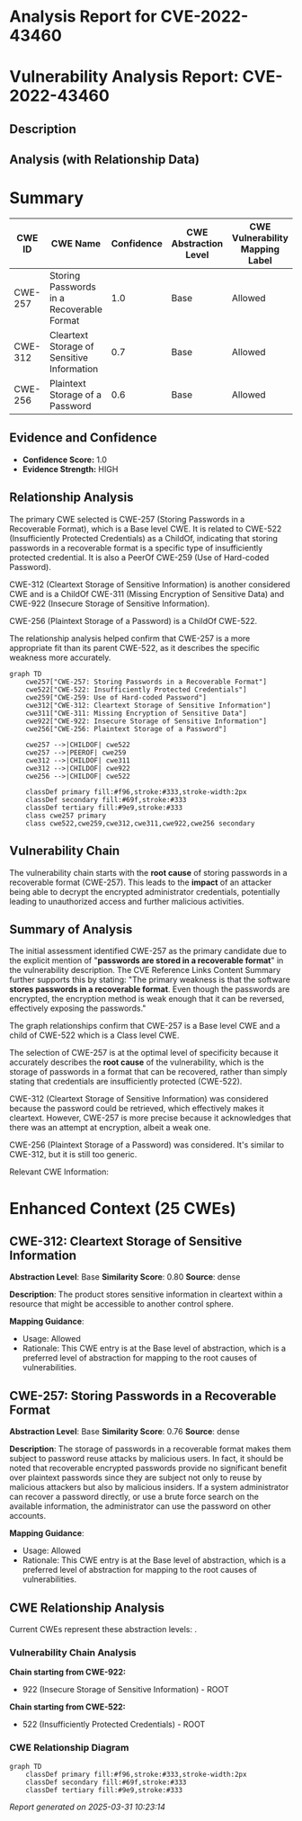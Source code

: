# Analysis Report for CVE-2022-43460

# Vulnerability Analysis Report: CVE-2022-43460

## Description



## Analysis (with Relationship Data)

# Summary
| CWE ID | CWE Name | Confidence | CWE Abstraction Level | CWE Vulnerability Mapping Label | CWE-Vulnerability Mapping Notes |
|---|---|---|---|---|---|
| CWE-257 | Storing Passwords in a Recoverable Format | 1.0 | Base | Allowed | Primary CWE |
| CWE-312 | Cleartext Storage of Sensitive Information | 0.7 | Base | Allowed | Secondary Candidate |
| CWE-256 | Plaintext Storage of a Password | 0.6 | Base | Allowed | Secondary Candidate |

## Evidence and Confidence

*   **Confidence Score:** 1.0
*   **Evidence Strength:** HIGH

## Relationship Analysis
The primary CWE selected is CWE-257 (Storing Passwords in a Recoverable Format), which is a Base level CWE. It is related to CWE-522 (Insufficiently Protected Credentials) as a ChildOf, indicating that storing passwords in a recoverable format is a specific type of insufficiently protected credential. It is also a PeerOf CWE-259 (Use of Hard-coded Password).

CWE-312 (Cleartext Storage of Sensitive Information) is another considered CWE and is a ChildOf CWE-311 (Missing Encryption of Sensitive Data) and CWE-922 (Insecure Storage of Sensitive Information).

CWE-256 (Plaintext Storage of a Password) is a ChildOf CWE-522.

The relationship analysis helped confirm that CWE-257 is a more appropriate fit than its parent CWE-522, as it describes the specific weakness more accurately.

```mermaid
graph TD
    cwe257["CWE-257: Storing Passwords in a Recoverable Format"]
    cwe522["CWE-522: Insufficiently Protected Credentials"]
    cwe259["CWE-259: Use of Hard-coded Password"]
    cwe312["CWE-312: Cleartext Storage of Sensitive Information"]
    cwe311["CWE-311: Missing Encryption of Sensitive Data"]
    cwe922["CWE-922: Insecure Storage of Sensitive Information"]
    cwe256["CWE-256: Plaintext Storage of a Password"]

    cwe257 -->|CHILDOF| cwe522
    cwe257 -->|PEEROF| cwe259
    cwe312 -->|CHILDOF| cwe311
    cwe312 -->|CHILDOF| cwe922
    cwe256 -->|CHILDOF| cwe522

    classDef primary fill:#f96,stroke:#333,stroke-width:2px
    classDef secondary fill:#69f,stroke:#333
    classDef tertiary fill:#9e9,stroke:#333
    class cwe257 primary
    class cwe522,cwe259,cwe312,cwe311,cwe922,cwe256 secondary
```

## Vulnerability Chain
The vulnerability chain starts with the **root cause** of storing passwords in a recoverable format (CWE-257). This leads to the **impact** of an attacker being able to decrypt the encrypted administrator credentials, potentially leading to unauthorized access and further malicious activities.

## Summary of Analysis
The initial assessment identified CWE-257 as the primary candidate due to the explicit mention of "**passwords are stored in a recoverable format**" in the vulnerability description. The CVE Reference Links Content Summary further supports this by stating: "The primary weakness is that the software **stores passwords in a recoverable format**. Even though the passwords are encrypted, the encryption method is weak enough that it can be reversed, effectively exposing the passwords."

The graph relationships confirm that CWE-257 is a Base level CWE and a child of CWE-522 which is a Class level CWE.

The selection of CWE-257 is at the optimal level of specificity because it accurately describes the **root cause** of the vulnerability, which is the storage of passwords in a format that can be recovered, rather than simply stating that credentials are insufficiently protected (CWE-522).

CWE-312 (Cleartext Storage of Sensitive Information) was considered because the password could be retrieved, which effectively makes it cleartext. However, CWE-257 is more precise because it acknowledges that there was an attempt at encryption, albeit a weak one.

CWE-256 (Plaintext Storage of a Password) was considered. It's similar to CWE-312, but it is still too generic.

Relevant CWE Information:

# Enhanced Context (25 CWEs)

## CWE-312: Cleartext Storage of Sensitive Information
**Abstraction Level**: Base
**Similarity Score**: 0.80
**Source**: dense

**Description**:
The product stores sensitive information in cleartext within a resource that might be accessible to another control sphere.

**Mapping Guidance**:
- Usage: Allowed
- Rationale: This CWE entry is at the Base level of abstraction, which is a preferred level of abstraction for mapping to the root causes of vulnerabilities.

## CWE-257: Storing Passwords in a Recoverable Format
**Abstraction Level**: Base
**Similarity Score**: 0.76
**Source**: dense

**Description**:
The storage of passwords in a recoverable format makes them subject to password reuse attacks by malicious users. In fact, it should be noted that recoverable encrypted passwords provide no significant benefit over plaintext passwords since they are subject not only to reuse by malicious attackers but also by malicious insiders. If a system administrator can recover a password directly, or use a brute force search on the available information, the administrator can use the password on other accounts.

**Mapping Guidance**:
- Usage: Allowed
- Rationale: This CWE entry is at the Base level of abstraction, which is a preferred level of abstraction for mapping to the root causes of vulnerabilities.


## CWE Relationship Analysis

Current CWEs represent these abstraction levels: .


### Vulnerability Chain Analysis

**Chain starting from CWE-922:**
- 922 (Insecure Storage of Sensitive Information) - ROOT


**Chain starting from CWE-522:**
- 522 (Insufficiently Protected Credentials) - ROOT



### CWE Relationship Diagram

```mermaid
graph TD
    classDef primary fill:#f96,stroke:#333,stroke-width:2px
    classDef secondary fill:#69f,stroke:#333
    classDef tertiary fill:#9e9,stroke:#333
```



*Report generated on 2025-03-31 10:23:14*
